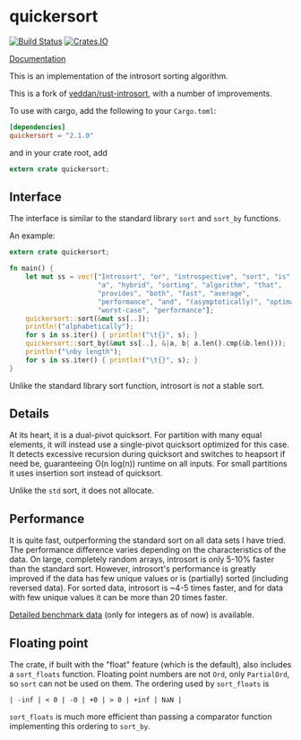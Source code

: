 # quickersort #

[![Build Status](https://travis-ci.org/notriddle/quickersort.svg)](https://travis-ci.org/notriddle/quickersort)
[![Crates.IO](https://img.shields.io/crates/v/quickersort.svg)](https://crates.io/crates/quickersort)

[Documentation](https://docs.rs/quickersort)

This is an implementation of the introsort sorting algorithm.

This is a fork of [veddan/rust-introsort], with a number of improvements.

[veddan/rust-introsort]: https://github.com/veddan/rust-introsort

To use with cargo, add the following to your `Cargo.toml`:

```toml
[dependencies]
quickersort = "2.1.0"
```

and in your crate root, add

```rust
extern crate quickersort;
```

## Interface ##
The interface is similar to the standard library `sort` and `sort_by` functions.

An example:

```rust
extern crate quickersort;

fn main() {
    let mut ss = vec!["Introsort", "or", "introspective", "sort", "is",
                      "a", "hybrid", "sorting", "algorithm", "that",
                      "provides", "both", "fast", "average",
                      "performance", "and", "(asymptotically)", "optimal",
                      "worst-case", "performance"];
    quickersort::sort(&mut ss[..]);
    println!("alphabetically");
    for s in ss.iter() { println!("\t{}", s); }
    quickersort::sort_by(&mut ss[..], &|a, b| a.len().cmp(&b.len()));
    println!("\nby length");
    for s in ss.iter() { println!("\t{}", s); }
}
```

Unlike the standard library sort function, introsort is _not_ a stable sort.

## Details ##
At its heart, it is a dual-pivot quicksort.
For partition with many equal elements, it will instead use a single-pivot quicksort optimized for this case.
It detects excessive recursion during quicksort and switches to heapsort if need be, guaranteeing O(n log(n)) runtime on all inputs.
For small partitions it uses insertion sort instead of quicksort.

Unlike the `std` sort, it does not allocate.

## Performance ##
It is quite fast, outperforming the standard sort on all data sets I have tried.
The performance difference varies depending on the characteristics of the data.
On large, completely random arrays, introsort is only 5-10% faster than the standard sort.
However, introsort's performance is greatly improved if the data has few unique values or is (partially) sorted (including reversed data).
For sorted data, introsort is ~4-5 times faster, and for data with few unique values it can be more than 20 times faster.

[Detailed benchmark data](perf.txt) (only for integers as of now) is available.

## Floating point ##
The crate, if built with the "float" feature (which is the default), also includes a `sort_floats` function.
Floating point numbers are not `Ord`, only `PartialOrd`, so `sort` can not be used on them.
The ordering used by `sort_floats` is

```
| -inf | < 0 | -0 | +0 | > 0 | +inf | NaN |
```

`sort_floats` is much more efficient than passing a comparator function implementing this ordering to `sort_by`.
